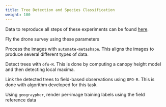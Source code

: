 ```yaml
---
title: Tree Detection and Species Classification
weight: 100
---
```


Data to reproduce all steps of these experiments can be found [here](https://broken/link).

Fly the drone survey using these parameters

Process the images with `automate-metashape`. This aligns the images to produce several different types of data.

Detect trees with `ofo-R`. This is done by computing a canopy height model and then detecting local maxima.

Link the detected trees to field-based observations using `OFO-R`. This is done with algorithm developed for this task.

Using `geograypher`, render per-image training labels using the field reference data